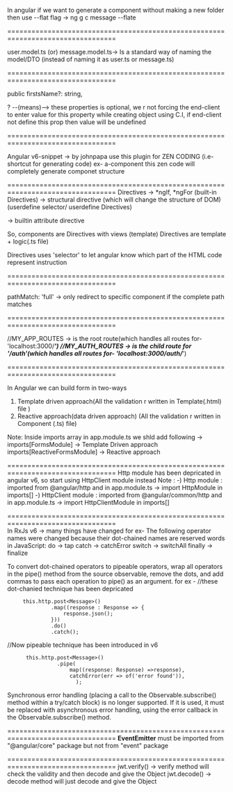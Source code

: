 In angular if we want to generate a component without making a new folder then use --flat
flag -> ng g c message --flate

=================================================================================

user.model.ts (or) message.model.ts-> Is a standard way of naming the model/DTO
 (instead of naming it as user.ts or message.ts)

=================================================================================

public firstsName?: string, 

? --(means)--> these properties is optional, we r not 
forcing the end-client to enter value for this property while creating object using C.I,
if end-client not define this prop then value will be undefined


=================================================================================

Angular v6-snippet -> by johnpapa
use this plugin for ZEN CODING (i.e- shortcut for generating code)
ex- a-component this zen code will completely generate componet structure

=================================================================================
Directives ->
*ngIf, *ngFor (built-in Directives) -> structural directive (which will change the structure of DOM)
  <my-message> (userdefine selector/ userdefine Directives) 
  <div [ngStyle]="{backgroundColor: 'red'}"></div> -> builtin attribute directive 

  So, components are Directives with views (template)
  Directives are template + logic(.ts file)

Directives uses 'selector' to let angular know which part of the HTML code represent instruction

=================================================================================

 pathMatch: 'full'  -> only redirect to specific component if the complete path matches

=================================================================================
 
//MY_APP_ROUTES -> is the root route(which handles all routes for- 'localhost:3000/___')
//MY_AUTH_ROUTES -> is the child route for '/auth'(which handles all routes for- 'localhost:3000/auth/___')

=================================================================================

In Angular we can build form in two-ways
1) Template driven approach(All the validation r written in Template(.html) file )
2) Reactive approach(data driven approach) (All the validation r written in Component (.ts) file)

Note:
Inside imports array in app.module.ts we shld add following ->
 imports[FormsModule] -> Template Driven approach
 imports[ReactiveFormsModule] -> Reactive approach

=================================================================================
Http module has been depricated in angular v6, so start using HttpClient module instead
Note : -) Http module : imported from  @angular/http
       and in app.module.ts -> import  HttpModule in imports[]
       -) HttpClient module : imported from @angular/common/http
       and in app.module.ts -> import  HttpClientModule in imports[]
       
=================================================================================  
In RxJs v6 -> many things have changed 
for ex-
The following operator names were changed because their dot-chained
names are reserved words in JavaScript:
do -> tap
catch -> catchError
switch -> switchAll
finally -> finalize

To convert dot-chained operators to pipeable operators, wrap all operators in the pipe()
method from the source observable, remove the dots, and add commas to pass each operation 
to pipe() as an argument.
for ex -
  //these dot-chanied technique has been depricated

         this.http.post<Message>()
                  .map((response : Response => {
                      response.json();
                  }))
                  .do()
                  .catch();

  //Now pipeable technique has been introduced in v6

          this.http.post<Message>()
                    .pipe(
                        map((response: Response) =>response),
                        catchError(err => of('error found')),
                          );

                        
                        
Synchronous error handling (placing a call to the Observable.subscribe() 
method within a try/catch block) is no longer supported. If it is used, 
it must be replaced with asynchronous error handling, using the error
 callback in the Observable.subscribe() method.

=================================================================================
  <b> EventEmitter</b> must be imported from "@angular/core" package but not from "event" package

=================================================================================
jwt.verify() -> verify method will check the validity and then decode and give the Object
jwt.decode() -> decode method will just decode and give the Object